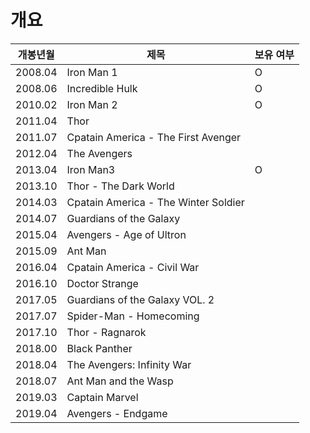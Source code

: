 # 개요
|개봉년월|제목									|보유 여부|
|-------|---------------------------------------|--------|
|2008.04|Iron Man 1								|O	|
|2008.06|Incredible Hulk						|O|
|2010.02|Iron Man 2								|O|
|2011.04|Thor									|
|2011.07|Cpatain America - The First Avenger    |
|2012.04|The Avengers							|
|2013.04|Iron Man3								|O|
|2013.10|Thor - The Dark World|
|2014.03|Cpatain America - The Winter Soldier|
|2014.07|Guardians of the Galaxy|
|2015.04|Avengers - Age of Ultron|
|2015.09|Ant Man|
|2016.04|Cpatain America - Civil War|
|2016.10|Doctor Strange|
|2017.05|Guardians of the Galaxy VOL. 2|
|2017.07|Spider-Man - Homecoming|
|2017.10|Thor - Ragnarok|
|2018.00|Black Panther|
|2018.04|The Avengers: Infinity War|
|2018.07|Ant Man and the Wasp|
|2019.03|Captain Marvel|
|2019.04|Avengers - Endgame|
<!--stackedit_data:
eyJoaXN0b3J5IjpbLTEzMDA3MDE5OTksLTE5ODM2MjA1ODksNz
E3MDYzNDI5XX0=
-->